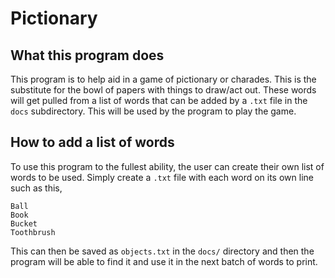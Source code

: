 # Pictionary

## What this program does

This program is to help aid in a game of pictionary or charades. This is the substitute for the bowl of papers with things to draw/act out. These words will get pulled from a list of words that can be added by a `.txt` file in the `docs` subdirectory. This will be used by the program to play the game.

## How to add a list of words

To use this program to the fullest ability, the user can create their own list of words to be used. Simply create a `.txt` file with each word on its own line such as this,

```
Ball
Book
Bucket
Toothbrush
```
This can then be saved as `objects.txt` in the `docs/` directory and then the program will be able to find it and use it in the next batch of words to print.

